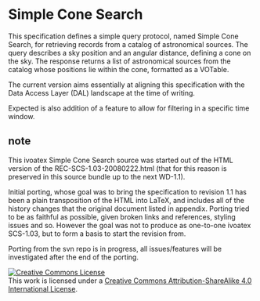 # Simple Cone Search

This specification defines a simple query protocol, named Simple Cone
Search, for retrieving records from a catalog of astronomical sources. The
query describes a sky position and an angular distance, defining a cone on
the sky. The response returns a list of astronomical sources from the catalog
whose positions lie within the cone, formatted as a VOTable. 

The current version aims essentially at aligning this specification with the 
Data Access Layer (DAL) landscape at the time of writing.

Expected is also addition of a feature to allow for filtering in a specific time window.

## note
This ivoatex Simple Cone Search source was started out of the HTML version of the
REC-SCS-1.03-20080222.html (that for this reason is preserved in this
source bundle up to the next WD-1.1).

Initial porting, whose goal was to bring the specification to revision
1.1  has been a plain transposition of the HTML into LaTeX, and includes
all of the history changes that the original document listed in appendix.
Porting tried to be as faithful as possible, given broken links and
references, styling issues and so. However the goal was not to produce
as one-to-one ivoatex SCS-1.03, but to form a basis to start the
revision from.

Porting from the svn repo is in progress, all issues/features will be investigated
after the end of the porting.

<a rel="license" href="http://creativecommons.org/licenses/by-sa/4.0/">
  <img alt="Creative Commons License" style="border-width:0" src="https://i.creativecommons.org/l/by-sa/4.0/88x31.png" /></a>
  <br />
  This work is licensed under a <a rel="license" href="http://creativecommons.org/licenses/by-sa/4.0/">
  Creative Commons Attribution-ShareAlike 4.0 International License</a>.
  
